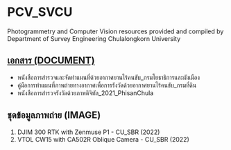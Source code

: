 # PCV_SVCU
Photogrammetry and Computer Vision resources provided and compiled by Department of Survey Engineering Chulalongkorn University

## [เอกสาร (DOCUMENT)](https://github.com/ThirawatBan/PCV_SVCU/tree/main/DOCUMENT)
* หนังสือการสำรวจและจัดทำแผนที่ด้วยอากาศยานไร้คนขับ_กรมโยธาธิการและผังเมือง
* คู่มือการทำแผนที่ภาพถ่ายทางอากาศเพื่อการรังวัดด้วยอากาศยานไร้คนขับ_กรมที่ดิน
* หนังสือการสำรวจรังวัดด้วยภาพดิจิทัล_2021_PhisanChula


## ชุดข้อมูลภาพถ่าย (IMAGE)
1. DJIM 300 RTK with Zenmuse P1 - CU_SBR (2022)
2. VTOL CW15 with CA502R Oblique Camera - CU_SBR (2022)                                                                                               
